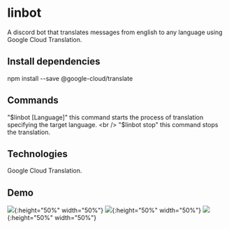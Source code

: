 # linbot
A discord bot that translates messages from english to any language using Google Cloud Translation.

## Install dependencies
npm install --save @google-cloud/translate

## Commands
"$linbot [Language]" this command starts the process of translation specifying the target language. <br />
"$linbot stop" this command stops the translation.
 
## Technologies
 Google Cloud Translation. <br />
 
## Demo

![](https://github.com/byronxc/linbot/blob/main/img/Gif%201.gif){:height="50%" width="50%"}
![](https://github.com/byronxc/linbot/blob/main/img/Gif%202.gif){:height="50%" width="50%"}
![](https://github.com/byronxc/linbot/blob/main/img/Gif%203.gif){:height="50%" width="50%"}

